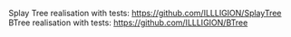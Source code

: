 Splay Tree realisation with tests: https://github.com/ILLLIGION/SplayTree
BTree realisation with tests: https://github.com/ILLLIGION/BTree
